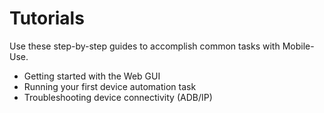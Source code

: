 # Tutorials

Use these step-by-step guides to accomplish common tasks with Mobile-Use.

- Getting started with the Web GUI
- Running your first device automation task
- Troubleshooting device connectivity (ADB/IP)

